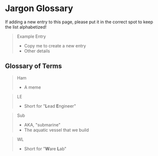
# Jargon Glossary
If adding a new entry to this page, please put it in the correct spot to keep the list alphabetized!

>Example Entry
>- Copy me to create a new entry
>- Other details


## Glossary of Terms

>Ham
>- A meme

>LE
>- Short for "**L**ead **E**ngineer"

>Sub
>- AKA, "submarine"
>- The aquatic vessel that we build

>WL
>- Short for "**W**are **L**ab"

